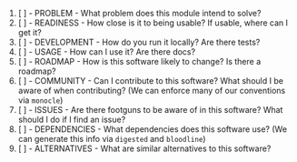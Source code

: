 1. [ ] - PROBLEM - What problem does this module intend to solve?
2. [ ] - READINESS - How close is it to being usable? If usable, where can I get it?
3. [ ] - DEVELOPMENT - How do you run it locally? Are there tests?
4. [ ] - USAGE - How can I use it? Are there docs?
5. [ ] - ROADMAP - How is this software likely to change? Is there a roadmap?
6. [ ] - COMMUNITY - Can I contribute to this software? What should I be aware of when contributing? (We can enforce many of our conventions via `monocle`)
6. [ ] - ISSUES - Are there footguns to be aware of in this software? What should I do if I find an issue?
7. [ ] - DEPENDENCIES - What dependencies does this software use? (We can generate this info via `digested` and `bloodline`)
8. [ ] - ALTERNATIVES - What are similar alternatives to this software?
